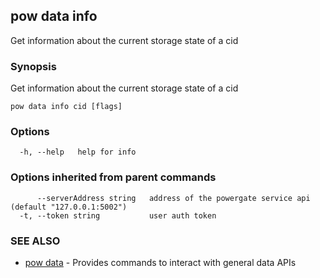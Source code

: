 ## pow data info

Get information about the current storage state of a cid

### Synopsis

Get information about the current storage state of a cid

```
pow data info cid [flags]
```

### Options

```
  -h, --help   help for info
```

### Options inherited from parent commands

```
      --serverAddress string   address of the powergate service api (default "127.0.0.1:5002")
  -t, --token string           user auth token
```

### SEE ALSO

-   [pow data](pow_data.md) - Provides commands to interact with general data APIs
